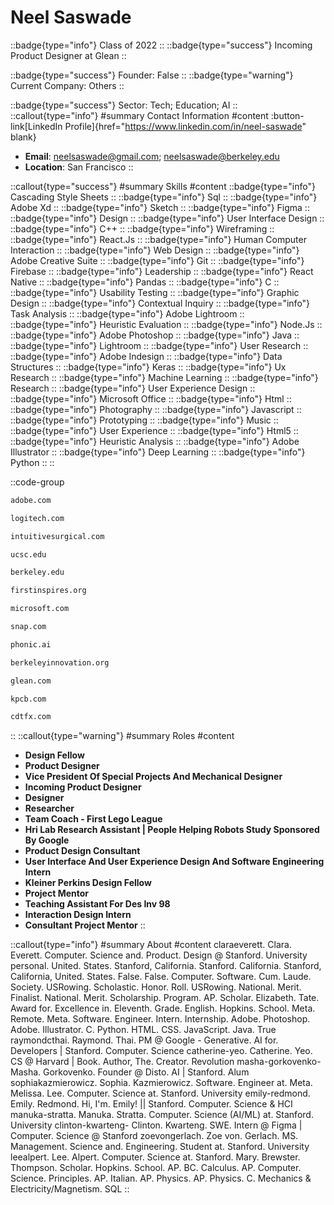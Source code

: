 # Neel Saswade
::badge{type="info"}
Class of 2022
::
::badge{type="success"}
Incoming Product Designer at Glean
::

::badge{type="success"}
Founder: False
::
::badge{type="warning"}
Current Company: Others
::

::badge{type="success"}
Sector: Tech; Education; AI
::
::callout{type="info"}
#summary
Contact Information
#content
:button-link[LinkedIn Profile]{href="https://www.linkedin.com/in/neel-saswade" blank}
- **Email**: neelsaswade@gmail.com; neelsaswade@berkeley.edu
- **Location**: San Francisco
::

::callout{type="success"}
#summary
Skills
#content
::badge{type="info"}
Cascading Style Sheets
::
::badge{type="info"}
Sql
::
::badge{type="info"}
Adobe Xd
::
::badge{type="info"}
Sketch
::
::badge{type="info"}
Figma
::
::badge{type="info"}
Design
::
::badge{type="info"}
User Interface Design
::
::badge{type="info"}
C++
::
::badge{type="info"}
Wireframing
::
::badge{type="info"}
React.Js
::
::badge{type="info"}
Human Computer Interaction
::
::badge{type="info"}
Web Design
::
::badge{type="info"}
Adobe Creative Suite
::
::badge{type="info"}
Git
::
::badge{type="info"}
Firebase
::
::badge{type="info"}
Leadership
::
::badge{type="info"}
React Native
::
::badge{type="info"}
Pandas
::
::badge{type="info"}
C
::
::badge{type="info"}
Usability Testing
::
::badge{type="info"}
Graphic Design
::
::badge{type="info"}
Contextual Inquiry
::
::badge{type="info"}
Task Analysis
::
::badge{type="info"}
Adobe Lightroom
::
::badge{type="info"}
Heuristic Evaluation
::
::badge{type="info"}
Node.Js
::
::badge{type="info"}
Adobe Photoshop
::
::badge{type="info"}
Java
::
::badge{type="info"}
Lightroom
::
::badge{type="info"}
User Research
::
::badge{type="info"}
Adobe Indesign
::
::badge{type="info"}
Data Structures
::
::badge{type="info"}
Keras
::
::badge{type="info"}
Ux Research
::
::badge{type="info"}
Machine Learning
::
::badge{type="info"}
Research
::
::badge{type="info"}
User Experience Design
::
::badge{type="info"}
Microsoft Office
::
::badge{type="info"}
Html
::
::badge{type="info"}
Photography
::
::badge{type="info"}
Javascript
::
::badge{type="info"}
Prototyping
::
::badge{type="info"}
Music
::
::badge{type="info"}
User Experience
::
::badge{type="info"}
Html5
::
::badge{type="info"}
Heuristic Analysis
::
::badge{type="info"}
Adobe Illustrator
::
::badge{type="info"}
Deep Learning
::
::badge{type="info"}
Python
::
::

::code-group
```bash [Adobe Systems]
adobe.com
```
```bash [Logitech]
logitech.com
```
```bash [Intuitive Surgical]
intuitivesurgical.com
```
```bash [UC Santa Cruz]
ucsc.edu
```
```bash [UC Berkeley]
berkeley.edu
```
```bash [FIRST]
firstinspires.org
```
```bash [Microsoft]
microsoft.com
```
```bash [Snap]
snap.com
```
```bash [Phonic]
phonic.ai
```
```bash [Berkeley Innovation]
berkeleyinnovation.org
```
```bash [Glean]
glean.com
```
```bash [Kleiner Perkins Caufield & Byers]
kpcb.com
```
```bash [Creative Design Tech]
cdtfx.com
```
::
::callout{type="warning"}
#summary
Roles
#content
- **Design Fellow**
- **Product Designer**
- **Vice President Of Special Projects And Mechanical Designer**
- **Incoming Product Designer**
- **Designer**
- **Researcher**
- **Team Coach - First Lego League**
- **Hri Lab Research Assistant | People Helping Robots Study Sponsored By Google**
- **Product Design Consultant**
- **User Interface And User Experience Design And Software Engineering Intern**
- **Kleiner Perkins Design Fellow**
- **Project Mentor**
- **Teaching Assistant For Des Inv 98**
- **Interaction Design Intern**
- **Consultant Project Mentor**
::

::callout{type="info"}
#summary
About
#content
claraeverett. Clara. Everett. Computer. Science and. Product. Design @ Stanford. University personal. United. States. Stanford, California. Stanford. California. Stanford, California, United. States. False. False. Computer. Software. Cum. Laude. Society. USRowing. Scholastic. Honor. Roll. USRowing. National. Merit. Finalist. National. Merit. Scholarship. Program. AP. Scholar. Elizabeth. Tate. Award for. Excellence in. Eleventh. Grade. English. Hopkins. School. Meta. Remote. Meta. Software. Engineer. Intern. Internship. Adobe. Photoshop. Adobe. Illustrator. C. Python. HTML. CSS. JavaScript. Java. True raymondcthai. Raymond. Thai. PM @ Google - Generative. AI for. Developers | Stanford. Computer. Science catherine-yeo. Catherine. Yeo. CS @ Harvard | Book. Author, The. Creator. Revolution masha-gorkovenko- Masha. Gorkovenko. Founder @ Disto. AI | Stanford. Alum sophiakazmierowicz. Sophia. Kazmierowicz. Software. Engineer at. Meta. Melissa. Lee. Computer. Science at. Stanford. University emily-redmond. Emily. Redmond. Hi, I'm. Emily! || Stanford. Computer. Science & HCI manuka-stratta. Manuka. Stratta. Computer. Science (AI/ML) at. Stanford. University clinton-kwarteng- Clinton. Kwarteng. SWE. Intern @ Figma | Computer. Science @ Stanford zoevongerlach. Zoe von. Gerlach. MS. Management. Science and. Engineering. Student at. Stanford. University leealpert. Lee. Alpert. Computer. Science at. Stanford. Mary. Brewster. Thompson. Scholar. Hopkins. School. AP. BC. Calculus. AP. Computer. Science. Principles. AP. Italian. AP. Physics. AP. Physics. C. Mechanics & Electricity/Magnetism. SQL
::
